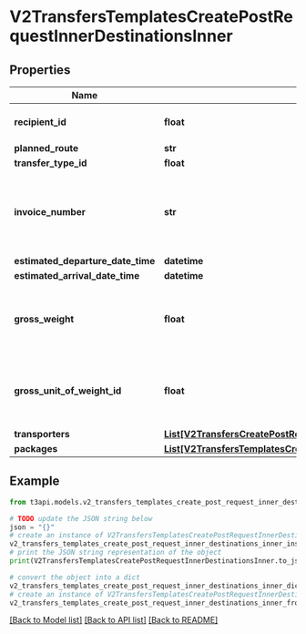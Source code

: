 # V2TransfersTemplatesCreatePostRequestInnerDestinationsInner


## Properties

Name | Type | Description | Notes
------------ | ------------- | ------------- | -------------
**recipient_id** | **float** | Facility ID of the destination facility.  To find eligible destination facilities, use the [Destinations](#/Create%20Transfer/get_v2_packages_create_transfer_destination_list) endpoint.  | 
**planned_route** | **str** | Planned route for the shipment. | 
**transfer_type_id** | **float** | Identifier for the type of transfer. | 
**invoice_number** | **str** | Invoice number for this delivery. *Not all transfer types require this value.*  This value is only required if the &#x60;transferType&#x60; has &#x60;requiresInvoiceNumber&#x3D;true&#x60;.  See the [create transfer inputs](#/Create%20Transfer/get_v2_packages_create_transfer_inputs) endpoints for details.  | [optional] 
**estimated_departure_date_time** | **datetime** | Estimated departure date and time. | 
**estimated_arrival_date_time** | **datetime** | Estimated arrival date and time. | 
**gross_weight** | **float** | Gross weight of the transfer. *Not all transfer types require this value.*  Only should be set if the &#x60;transferType&#x60; has requiresDestinationGrossWeight&#x3D;true.  See the [create transfer inputs](#/Create%20Transfer/get_v2_packages_create_transfer_inputs) endpoints for details.  | [optional] 
**gross_unit_of_weight_id** | **float** | Identifier for the unit of weight. *Not all transfer types require this value.*  Only should be set if the &#x60;transferType&#x60; has requiresDestinationGrossWeight&#x3D;true.  See the [create transfer inputs](#/Create%20Transfer/get_v2_packages_create_transfer_inputs) endpoints for details.  | [optional] 
**transporters** | [**List[V2TransfersCreatePostRequestInnerDestinationsInnerTransportersInner]**](V2TransfersCreatePostRequestInnerDestinationsInnerTransportersInner.md) | List of transporters for the transfer. | [optional] 
**packages** | [**List[V2TransfersTemplatesCreatePostRequestInnerDestinationsInnerPackagesInner]**](V2TransfersTemplatesCreatePostRequestInnerDestinationsInnerPackagesInner.md) | List of packages in the transfer. | [optional] 

## Example

```python
from t3api.models.v2_transfers_templates_create_post_request_inner_destinations_inner import V2TransfersTemplatesCreatePostRequestInnerDestinationsInner

# TODO update the JSON string below
json = "{}"
# create an instance of V2TransfersTemplatesCreatePostRequestInnerDestinationsInner from a JSON string
v2_transfers_templates_create_post_request_inner_destinations_inner_instance = V2TransfersTemplatesCreatePostRequestInnerDestinationsInner.from_json(json)
# print the JSON string representation of the object
print(V2TransfersTemplatesCreatePostRequestInnerDestinationsInner.to_json())

# convert the object into a dict
v2_transfers_templates_create_post_request_inner_destinations_inner_dict = v2_transfers_templates_create_post_request_inner_destinations_inner_instance.to_dict()
# create an instance of V2TransfersTemplatesCreatePostRequestInnerDestinationsInner from a dict
v2_transfers_templates_create_post_request_inner_destinations_inner_from_dict = V2TransfersTemplatesCreatePostRequestInnerDestinationsInner.from_dict(v2_transfers_templates_create_post_request_inner_destinations_inner_dict)
```
[[Back to Model list]](../README.md#documentation-for-models) [[Back to API list]](../README.md#documentation-for-api-endpoints) [[Back to README]](../README.md)


